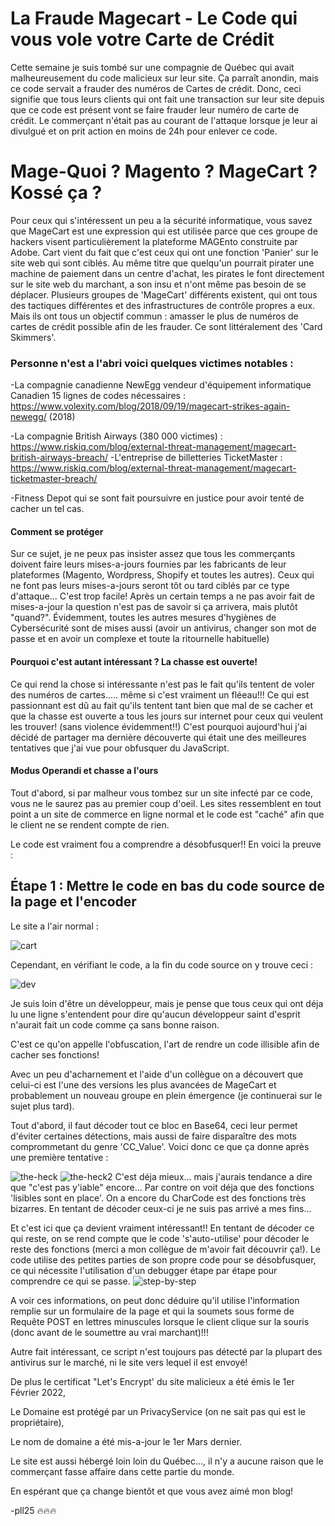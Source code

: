 # La Fraude Magecart - Le Code qui vous vole votre Carte de Crédit

Cette semaine je suis tombé sur une compagnie de Québec qui avait malheureusement du code malicieux sur leur site.
Ça parraît anondin, mais ce code servait a frauder des numéros de Cartes de crédit. Donc, ceci signifie que tous leurs clients qui ont fait une transaction sur leur site depuis que ce code est présent vont se faire frauder leur numéro de carte de crédit.
Le commerçant n'était pas au courant de l'attaque lorsque je leur ai divulgué et on prit action en moins de 24h pour enlever ce code.

# Mage-Quoi ? Magento ? MageCart ? Kossé ça ?
Pour ceux qui s'intéressent un peu a la sécurité informatique, vous savez que MageCart est une expression qui est utilisée parce que ces groupe de hackers visent particulièrement la plateforme MAGEnto construite par Adobe. Cart vient du fait que c'est ceux qui ont une fonction 'Panier' sur le site web qui sont ciblés.
Au même titre que quelqu'un pourrait pirater une machine de paiement dans un centre d'achat, les pirates le font directement sur le site web du marchant, a son insu et n'ont même pas besoin de se déplacer.
Plusieurs groupes de 'MageCart' différents existent, qui ont tous des tactiques différentes et des infrastructures de contrôle propres a eux.
Mais ils ont tous un objectif commun : amasser le plus de numéros de cartes de crédit possible afin de les frauder. Ce sont littéralement des 'Card Skimmers'.
### Personne n'est a l'abri voici quelques victimes notables :
-La compagnie canadienne NewEgg vendeur d'équipement informatique Canadien 15 lignes de codes nécessaires : https://www.volexity.com/blog/2018/09/19/magecart-strikes-again-newegg/  (2018)

-La compagnie British Airways (380 000 victimes) : https://www.riskiq.com/blog/external-threat-management/magecart-british-airways-breach/ 
-L'entreprise de billetteries TicketMaster : https://www.riskiq.com/blog/external-threat-management/magecart-ticketmaster-breach/

-Fitness Depot qui se sont fait poursuivre en justice pour avoir tenté de cacher un tel cas.

#### Comment se protéger
Sur ce sujet, je ne peux pas insister assez que tous les commerçants doivent faire leurs mises-a-jours fournies par les fabricants de leur plateformes (Magento, Wordpress, Shopify et toutes les autres). Ceux qui ne font pas leurs mises-a-jours seront tôt ou tard ciblés par ce type d'attaque... C'est trop facile! Après un certain temps a ne pas avoir fait de mises-a-jour la question n'est pas de savoir si ça arrivera, mais plutôt "quand?". Évidemment, toutes les autres mesures d'hygiènes de Cybersécurité sont de mises aussi (avoir un antivirus, changer son mot de passe et en avoir un complexe et toute la ritournelle habituelle)

#### Pourquoi c'est autant intéressant ? La chasse est ouverte!
Ce qui rend la chose si intéressante n'est pas le fait qu'ils tentent de voler des numéros de cartes..... même si c'est vraiment un fléeau!!!
Ce qui est passionnant est dû au fait qu'ils tentent tant bien que mal de se cacher et que la chasse est ouverte a tous les jours sur internet pour ceux qui veulent les trouver!
(sans violence évidemment!!)
C'est pourquoi aujourd'hui j'ai décidé de partager ma dernière découverte qui était une des meilleures tentatives que j'ai vue pour obfusquer du JavaScript.

#### Modus Operandi et chasse a l'ours
Tout d'abord, si par malheur vous tombez sur un site infecté par ce code, vous ne le saurez pas au premier coup d'oeil.
Les sites ressemblent en tout point a un site de commerce en ligne normal et le code est "caché" afin que le client ne se rendent compte de rien.

Le code est vraiment fou a comprendre a désobfusquer!! En voici la preuve :

## Étape 1 : Mettre le code en bas du code source de la page et l'encoder
Le site a l'air normal :

![cart](https://user-images.githubusercontent.com/16509773/156863112-a26c5fe2-df03-4fc5-8b70-1d27606b70da.jpg)


Cependant, en vérifiant le code, a la fin du code source on y trouve ceci :

![dev](https://user-images.githubusercontent.com/16509773/156863217-242255bd-7cc8-400f-b3cf-c24d1eae9c01.jpg)

Je suis loin d'être un développeur, mais je pense que tous ceux qui ont déja lu une ligne s'entendent pour dire qu'aucun développeur saint d'esprit n'aurait fait un code comme ça sans bonne raison. 

C'est ce qu'on appelle l'obfuscation, l'art de rendre un code illisible afin de cacher ses fonctions!

Avec un peu d'acharnement et l'aide d'un collègue on a découvert que celui-ci est l'une des versions les plus avancées de MageCart et probablement un nouveau groupe en plein émergence (je continuerai sur le sujet plus tard).

Tout d'abord, il faut décoder tout ce bloc en Base64, ceci leur permet d'éviter certaines détections, mais aussi de faire disparaître des mots comprommetant du genre 'CC_Value'.
Voici donc ce que ça donne après une première tentative :

![the-heck](https://user-images.githubusercontent.com/16509773/156863430-16218217-35ba-4e7a-aa2d-8733ff040e9b.jpg)
![the-heck2](https://user-images.githubusercontent.com/16509773/156863435-392317a3-804f-4d4c-b256-2cbdaef0540e.jpg)
C'est déja mieux... mais j'aurais tendance a dire que "c'est pas y'iable" encore... Par contre on voit déja que des fonctions 'lisibles sont en place'.
On a encore du CharCode est des fonctions très bizarres. En tentant de décoder ceux-ci je ne suis pas arrivé a mes fins...

Et c'est ici que ça devient vraiment intéressant!! 
En tentant de décoder ce qui reste, on se rend compte que le code 's'auto-utilise' pour décoder le reste des fonctions (merci a mon collègue de m'avoir fait découvrir ça!).
Le code utilise des petites parties de son propre code pour se désobfusquer, ce qui nécessite l'utilisation d'un debugger étape par étape pour comprendre ce qui se passe.
![step-by-step](https://user-images.githubusercontent.com/16509773/156865048-3fb37b25-a33f-415f-bce5-26c6ae8bdfa4.jpg)

A voir ces informations, on peut donc déduire qu'il utilise l'information remplie sur un formulaire de la page et qui la soumets sous forme de Requête POST en lettres minuscules lorsque le client clique sur la souris (donc avant de le soumettre au vrai marchant)!!!

Autre fait intéressant, ce script n'est toujours pas détecté par la plupart des antivirus sur le marché, ni le site vers lequel il est envoyé!


De plus le certificat "Let's Encrypt' du site malicieux a été émis le 1er Février 2022,

Le Domaine est protégé par un PrivacyService (on ne sait pas qui est le propriétaire),

Le nom de domaine a été mis-a-jour le 1er Mars dernier.

Le site est aussi hébergé loin loin du Québec..., il n'y a aucune raison que le commerçant fasse affaire dans cette partie du monde.











En espérant que ça change bientôt et que vous avez aimé mon blog!


-pll25
🔥🔥🔥

